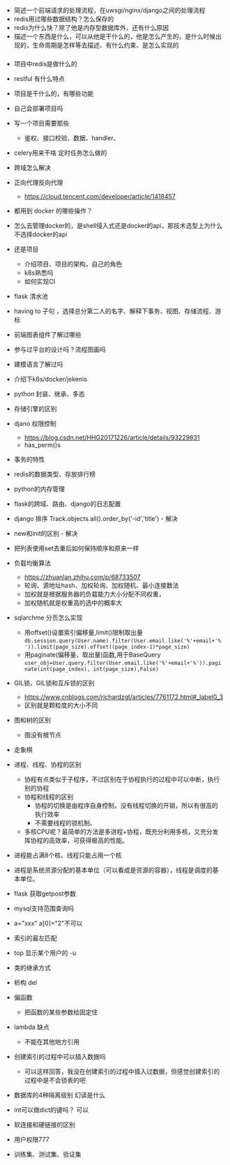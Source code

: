 - 简述一个前端请求的处理流程，在uwsgi/nginx/django之间的处理流程
- redis用过哪些数据结构？怎么保存的
- redis为什么快？除了他是内存型数据库外，还有什么原因
- 描述一个东西是什么，可以从他是干什么的，他是怎么产生的，是什么时候出现的，生命周期是怎样等去描述、有什么约束、是怎么实现的
### 
- 项目中redis是做什么的
- restful 有什么特点
- 项目是干什么的，有哪些功能
- 自己会部署项目吗
- 写一个项目需要那些
    - 鉴权、接口校验、数据、handler、
- celery用来干啥 定时任务怎么做的
- 跨域怎么解决
- 正向代理反向代理
    - https://cloud.tencent.com/developer/article/1418457
- 都用到 docker 的哪些操作？
- 怎么去管理docker的，是shell侵入式还是docker的api，那技术选型上为什么不选择docker的api
- 还是项目
    - 介绍项目、项目的架构，自己的角色
    - k8s熟悉吗
    - 如何实现CI
- flask 清水池
- having to 子句 ，选择总分第二人的名字、解释下事务、视图、存储流程、游标
- 前端图表组件了解过哪些
- 参与过平台的设计吗？流程图画吗
- 建模语言了解过吗
- 介绍下k8s/docker/jekenis
- python 封装、继承、多态
- 存储引擎的区别
- djano 权限控制
    - https://blog.csdn.net/HHG20171226/article/details/93229831
    - has_perm()s
- 事务的特性
- redis的数据类型、存放排行榜
- python的内存管理
- flask的跨域、路由、django的日志配置
- django 排序 Track.objects.all().order_by('-id','title') - 解决
- new和init的区别 - 解决
- 把列表使用set去重后如何保持顺序和原来一样
- 负载均衡算法
    - https://zhuanlan.zhihu.com/p/68733507
    - 轮询、源地址hash、加权轮询、加权随机、最小连接数法
    - 加权就是根据服务器的负载能力大小分配不同权重，
    - 加权随机就是权重高的选中的概率大
- sqlarchme 分页怎么实现
    - 用offset()设置索引偏移量,limit()限制取出量 `db.session.query(User.name).filter(User.email.like('%'+email+'%')).limit(page_size).offset((page_index-1)*page_size)`
    - 用paginate(偏移量，取出量)函数,用于BaseQuery `user_obj=User.query.filter(User.email.like('%'+email+'%')).paginate(int(page_index), int(page_size),False)`
- GIL锁、GIL锁和互斥锁的区别
    - https://www.cnblogs.com/richardzgt/articles/7761172.html#_label0_3
    - 区别就是颗粒度的大小不同
- 图和树的区别
    - 图没有根节点
- 走象棋
- 进程、线程、协程的区别
    - 协程有点类似于子程序，不过区别在于协程执行的过程中可以中断，执行别的协程
    - 协程和线程的区别
        - 协程的切换是由程序自身控制，没有线程切换的开销，所以有很高的执行效率
        - 不需要线程的锁机制、
    - 多核CPU呢？最简单的方法是多进程+协程，既充分利用多核，又充分发挥协程的高效率，可获得极高的性能。
- 进程能占满8个核、线程只能占用一个核
- 进程是系统资源分配的基本单位（可以看成是资源的容器），线程是调度的基本单位。

- flask 获取getpost参数
- mysql支持范围查询吗
- a="xxx" a[0]="2"不可以
- 索引的最左匹配

- top 显示某个用户的 -u
- 类的继承方式
- 析构 del
- 偏函数
    - 把函数的某些参数给固定住
- lambda 缺点
    - 不能在其他地方引用
- 创建索引的过程中可以插入数据吗
    - 可以这样回答，我没在创建索引的过程中插入过数据，但感觉创建索引的过程中是不会锁表的吧
- 数据库的4种隔离级别 幻读是什么
- int可以做dict的键吗？ 可以
- 软连接和硬链接的区别
- 用户权限777
- 训练集、测试集、验证集